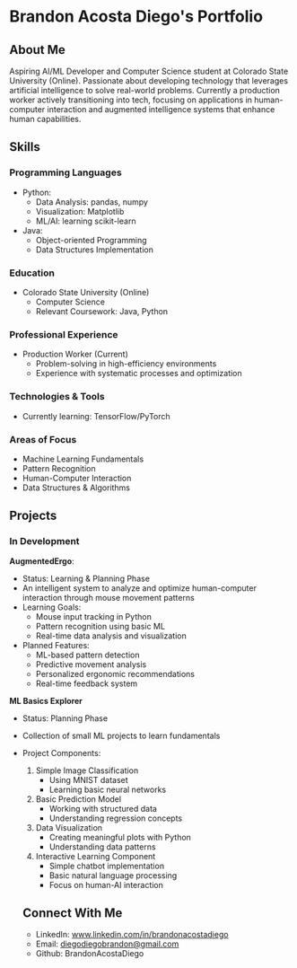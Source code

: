 # Brandon Acosta Diego's Portfolio

## About Me
Aspiring AI/ML Developer and Computer Science student at Colorado State University (Online). Passionate about developing technology that leverages artificial intelligence to solve real-world problems. Currently a production worker actively transitioning into tech, focusing on applications in human-computer interaction and augmented intelligence systems that enhance human capabilities.

## Skills
### Programming Languages
- Python:
  - Data Analysis: pandas, numpy
  - Visualization: Matplotlib 
  - ML/AI: learning scikit-learn
- Java:
  - Object-oriented Programming
  - Data Structures Implementation

### Education
- Colorado State University (Online)
  - Computer Science
  - Relevant Coursework: Java, Python

### Professional Experience
- Production Worker (Current)
  - Problem-solving in high-efficiency environments
  - Experience with systematic processes and optimization

### Technologies & Tools
- Currently learning: TensorFlow/PyTorch 

### Areas of Focus
- Machine Learning Fundamentals
- Pattern Recognition
- Human-Computer Interaction
- Data Structures & Algorithms

## Projects

### In Development
**AugmentedErgo**:
 - Status: Learning & Planning Phase
  - An intelligent system to analyze and optimize human-computer interaction through mouse movement patterns
  - Learning Goals:
    - Mouse input tracking in Python
    - Pattern recognition using basic ML
    - Real-time data analysis and visualization
  - Planned Features:
    - ML-based pattern detection
    - Predictive movement analysis
    - Personalized ergonomic recommendations
    - Real-time feedback system

**ML Basics Explorer**
  
  - Status: Planning Phase
  - Collection of small ML projects to learn fundamentals
  - Project Components:
    1. Simple Image Classification
       - Using MNIST dataset 
       - Learning basic neural networks
    2. Basic Prediction Model
       - Working with structured data 
       - Understanding regression concepts
    3. Data Visualization
       - Creating meaningful plots with Python
       - Understanding data patterns
    4. Interactive Learning Component
       - Simple chatbot implementation
       - Basic natural language processing
       - Focus on human-AI interaction
         
    
    ## Connect With Me
    - LinkedIn: www.linkedin.com/in/brandonacostadiego
    - Email: diegodiegobrandon@gmail.com
    - Github: BrandonAcostaDiego

  
